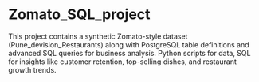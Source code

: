 # Zomato_SQL_project
This project contains a synthetic Zomato-style dataset (Pune_devision_Restaurants) along with PostgreSQL table definitions and advanced SQL queries for business analysis. Python scripts for data, SQL for insights like customer retention, top-selling dishes, and restaurant growth trends.
